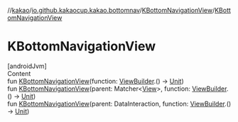 //[kakao](../../../index.md)/[io.github.kakaocup.kakao.bottomnav](../index.md)/[KBottomNavigationView](index.md)/[KBottomNavigationView](-k-bottom-navigation-view.md)



# KBottomNavigationView  
[androidJvm]  
Content  
fun [KBottomNavigationView](-k-bottom-navigation-view.md)(function: [ViewBuilder](../../io.github.kakaocup.kakao.common.builders/-view-builder/index.md).() -> [Unit](https://kotlinlang.org/api/latest/jvm/stdlib/kotlin/-unit/index.html))  
fun [KBottomNavigationView](-k-bottom-navigation-view.md)(parent: Matcher<[View](https://developer.android.com/reference/kotlin/android/view/View.html)>, function: [ViewBuilder](../../io.github.kakaocup.kakao.common.builders/-view-builder/index.md).() -> [Unit](https://kotlinlang.org/api/latest/jvm/stdlib/kotlin/-unit/index.html))  
fun [KBottomNavigationView](-k-bottom-navigation-view.md)(parent: DataInteraction, function: [ViewBuilder](../../io.github.kakaocup.kakao.common.builders/-view-builder/index.md).() -> [Unit](https://kotlinlang.org/api/latest/jvm/stdlib/kotlin/-unit/index.html))  




